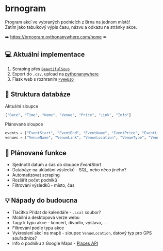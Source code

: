 # brnogram
Program akcí ve vybraných podnicích z Brna na jednom místě!  
Zatím jako tabulkový výpis času, názvu a odkazu na stránky akce.

➡️ https://brnogram.pythonanywhere.com/home ⬅️

## 💻 Aktuální implementace

1. Scraping přes [`BeautifulSoup`](https://beautiful-soup-4.readthedocs.io/en/latest/)
2. Export do `.csv`, upload na [pythonanywhere](https://www.pythonanywhere.com/)
3. Flask web s rozhraním [`PyWebIO`](https://www.pyweb.io/)

## 💾 Struktura databáze

Aktuální sloupce
```python
["Date", "Time", "Name", "Venue", "Price", "Link", "Info"]
```

Plánované sloupce
```python
events = ["EventStart", "EventEnd", "EventName", "EventPrice", "EventLink", "EventInfo", "VenueName"]
venues = ["VenueName", "VenueLink", "VenueLocation", "VenueType", "VenuePhone", "OpeningHours"]
```

## 📌 Plánované funkce

- Sjednotit datum a čas do sloupce *EventStart*
- Databáze na ukládání výsledků - SQL, nebo něco jiného?
- Automatizovat scraping
- Rozšířit počet podniků
- Filtrování výsledků - místo, čas

## 💡 Nápady do budoucna

- Tlačítko Přidat do kalendáře - `.ical` soubor?
- Mobilní a desktopová verze webu
- Tagy k typu akce - koncert, divadlo, výstava,...
- Filtrování podle typu akce
- Vykreslení akcí na mapě - sloupec `VenueLocation`, datový typ pro GPS souřadnice?
- Info o podniku z Google Maps - [Places API](https://developers.google.com/maps/documentation/places/web-service/details)
